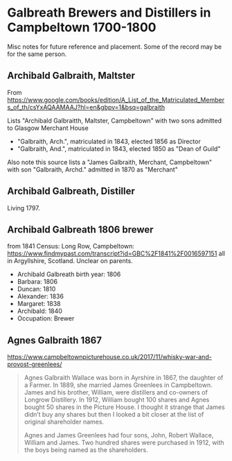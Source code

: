 # Galbreath Brewers and Distillers in Campbeltown 1700-1800

Misc notes for future reference and placement.  Some of the record may be for the same person.

## Archibald Galbraith, Maltster

From https://www.google.com/books/edition/A_List_of_the_Matriculated_Members_of_th/csYxAQAAMAAJ?hl=en&gbpv=1&bsq=galbraith

Lists "Archibald Galbraitth, Maltster, Campbeltown" with two sons admitted to Glasgow Merchant House

* "Galbraith, Arch.", matriculated in 1843, elected 1856 as Director
* "Galbraith, And.", matriculated in 1843, elected 1850 as "Dean of Guild"

Also note this source lists a "James Galbraith, Merchant, Campbeltown" with son  "Galbraith, Archd." admitted in 1870 as "Merchant"

## Archibald Galbreath, Distiller

Living 1797.

## Archibald Galbreath 1806 brewer

from 1841 Census: Long Row, Campbeltown:
https://www.findmypast.com/transcript?id=GBC%2F1841%2F0016597151
all in	Argyllshire, Scotland.  Unclear on parents.
  


* Archibald Galbreath birth year: 1806
* Barbara: 1806
* Duncan: 1810
* Alexander: 1836
* Margaret: 1838
* Archibald: 1840
* Occupation: Brewer


## Agnes Galbraith 1867

https://www.campbeltownpicturehouse.co.uk/2017/11/whisky-war-and-provost-greenlees/

> Agnes Galbraith Wallace was born in Ayrshire in 1867, the daughter of a Farmer.
> In 1889, she married James Greenlees in Campbeltown.
> James and his brother, William, were distillers and co-owners of
> Longrow Distillery. In 1912, William bought 100 shares and Agnes
> bought 50 shares in the Picture House. I thought it strange that
> James didn’t buy any shares but then I looked a bit closer at the list of original shareholder names.
>
> Agnes and James Greenlees had four sons, John, Robert Wallace, William and James. 
> Two hundred shares were purchased in 1912, with the boys being named as the shareholders. 

